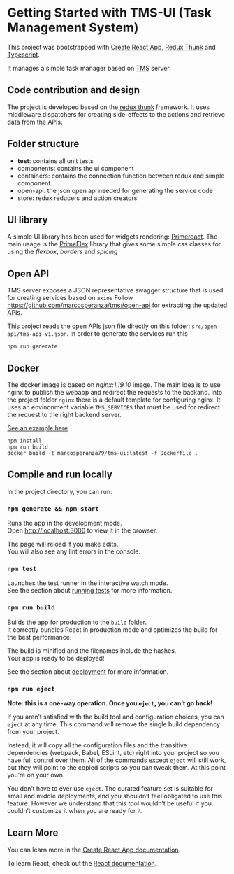 # Getting Started with TMS-UI (Task Management System)

This project was bootstrapped with [Create React App](https://github.com/facebook/create-react-app), [Redux Thunk](https://redux.js.org/)
and [Typescript](https://www.typescriptlang.org/).

It manages a simple task manager based on [TMS](https://github.com/marcosperanza/tms) server.



## Code contribution and design

The project is developed based on the [redux thunk](https://redux.js.org/usage/writing-logic-thunks) framework. 
It uses middleware dispatchers for creating side-effects to the actions and retrieve data from the APIs.

## Folder structure

- __test__: contains all unit tests
- components: contains the ui component
- containers: contains the connection function between redux and simple component.
- open-api: the json open api needed for generating the service code
- store: redux reducers and action creators

## UI library

A simple UI library has been used for widgets rendering: [Primereact](https://www.primefaces.org/primereact). 
The main usage is the [PrimeFlex](https://www.primefaces.org/primeflex/) library that gives some simple css classes for 
using the _flexbox_, _borders_ and _spicing_



## Open API

TMS server exposes a JSON representative swagger structure that is used for creating services based on `axios`
Follow https://github.com/marcosperanza/tms#open-api for extracting the updated APIs.

This project reads the open APIs json file directly on this folder: `src/open-api/tms-api-v1.json`. In order to generate the services run this

```
npm run generate
```


## Docker

The docker image is based on _nginx:1.19.10_ image. The main idea is to use nginx to publish the webapp and redirect the requests to the backand.
Into the project folder `nginx` there is a default template for configuring nginx.
It uses an envinonment variable `TMS_SERVICES` that must be used for redirect the request to the right backend server. 

[See an example here](https://github.com/marcosperanza/tms/blob/6b8f62a0768ece2f83fe1bc9eacc6bd74644809f/src/main/docker/docker-compose.yml#L13)


```
npm install
npm run build
docker build -t marcosperanza79/tms-ui:latest -f Dockerfile .
```


## Compile and run locally

In the project directory, you can run:

### `npm generate && npm start`

Runs the app in the development mode.\
Open [http://localhost:3000](http://localhost:3000) to view it in the browser.

The page will reload if you make edits.\
You will also see any lint errors in the console.

### `npm test`

Launches the test runner in the interactive watch mode.\
See the section about [running tests](https://facebook.github.io/create-react-app/docs/running-tests) for more information.

### `npm run build`

Builds the app for production to the `build` folder.\
It correctly bundles React in production mode and optimizes the build for the best performance.

The build is minified and the filenames include the hashes.\
Your app is ready to be deployed!

See the section about [deployment](https://facebook.github.io/create-react-app/docs/deployment) for more information.

### `npm run eject`

**Note: this is a one-way operation. Once you `eject`, you can’t go back!**

If you aren’t satisfied with the build tool and configuration choices, you can `eject` at any time. This command will remove the single build dependency from your project.

Instead, it will copy all the configuration files and the transitive dependencies (webpack, Babel, ESLint, etc) right into your project so you have full control over them. All of the commands except `eject` will still work, but they will point to the copied scripts so you can tweak them. At this point you’re on your own.

You don’t have to ever use `eject`. The curated feature set is suitable for small and middle deployments, and you shouldn’t feel obligated to use this feature. However we understand that this tool wouldn’t be useful if you couldn’t customize it when you are ready for it.

## Learn More

You can learn more in the [Create React App documentation](https://facebook.github.io/create-react-app/docs/getting-started).

To learn React, check out the [React documentation](https://reactjs.org/).


